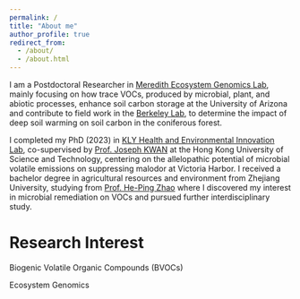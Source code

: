 ```yaml
---
permalink: /
title: "About me"
author_profile: true
redirect_from: 
  - /about/
  - /about.html
---
```


I am a Postdoctoral Researcher in [Meredith Ecosystem Genomics Lab](https://www.laurameredith.com/), mainly focusing on how trace VOCs, produced by microbial, plant, and abiotic processes, enhance soil carbon storage at the University of Arizona and contribute to field work in the [Berkeley Lab](https://www.lbl.gov/), to determine the impact of deep soil warming on soil carbon in the coniferous forest.

I completed my PhD (2023) in [KLY Health and Environmental Innovation Lab](https://www.kinglunyeung.com/), co-supervised by [Prof. Joseph KWAN](https://www.hkust-gz.edu.cn/people/joseph-kai-cho-kwan/) at the Hong Kong University of Science and Technology, centering on the allelopathic potential of microbial volatile emissions on suppressing malodor at Victoria Harbor. I received a bachelor degree in agricultural resources and environment from Zhejiang University, studying from [Prof. He-Ping Zhao](https://person.zju.edu.cn/en/zhaoheping) where I discovered my interest in microbial remediation on VOCs and pursued further interdisciplinary study.

Research Interest
======
Biogenic Volatile Organic Compounds (BVOCs)




Ecosystem Genomics

